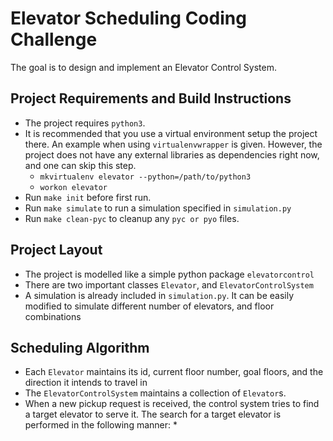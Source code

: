 # Elevator Scheduling Coding Challenge

The goal is to design and implement an Elevator Control System.

## Project Requirements and Build Instructions

- The project requires `python3`.
- It is recommended that you use a virtual environment setup the project there.
  An example when using `virtualenvwrapper` is given. 
  However, the project does not have any external libraries as dependencies right now, and one can skip this step.
  * `mkvirtualenv elevator --python=/path/to/python3`
  * `workon elevator`
- Run `make init` before first run.
- Run `make simulate` to run a simulation specified in `simulation.py`
- Run `make clean-pyc` to cleanup any `pyc or pyo` files.

## Project Layout
- The project is modelled like a simple python package `elevatorcontrol`
- There are two important classes `Elevator`, and `ElevatorControlSystem` 
- A simulation is already included in `simulation.py`. 
  It can be easily modified to simulate different number of elevators, and floor combinations

## Scheduling Algorithm
- Each `Elevator` maintains its id, current floor number, goal floors, and the direction it intends to travel in
- The `ElevatorControlSystem` maintains a collection of `Elevator`s.
- When a new pickup request is received, the control system tries to find a target elevator to serve it.
  The search for a target elevator is performed in the following manner:
  * 



